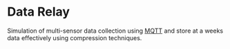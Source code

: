 # Data Relay
Simulation of multi-sensor data collection using [MQTT](https://en.wikipedia.org/wiki/MQTT) and store at a weeks data effectively using compression techniques.

